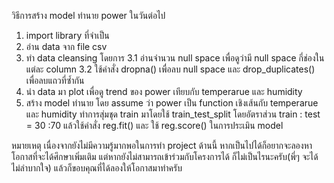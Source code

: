 วิธีการสร้าง model ทำนาย power ในวันต่อไป
1. import library ที่จำเป็น
2. อ่าน data จาก file csv
3. ทำ data cleansing โดยการ
     3.1 อ่านจำนวน null space เพื่อดูว่ามี null space กี่ช่องในแต่ละ column
     3.2 ใช้คำสั่ง dropna() เพื่อลบ null space และ drop_duplicates() เพื่อลบแถวที่ซ้ำกัน
4. นำ data มา plot เพื่อดู trend ของ power เทียบกับ temperarue และ humidity
5. สร้าง model ทำนาย โดย assume ว่า power เป็น function เชิงเส้นกับ temperarue และ humidity ทำการสุ่มชุด train มาโดยใช้ train_test_split โดยอัตราส่วน train : test = 30 :70 แล้วใช้คำสั่ง reg.fit() และ ใช้ reg.score() ในการประเมิน model

หมายเหตุ เนื่องจากยังไม่มีความรู้มากพอในการทำ project ด้านนี้ หากเป็นไปได้ก็อยากจะลองหาโอกาสที่จะได้ศึกษาเพิ่มเติม แต่หากยังไม่สามารถเข้าร่วมกับโครงการได้ ก็ไม่เป็นไรนะครับ(พี่ๆ จะได้ไม่ลำบากใจ) แล้วก็ขอบคุณที่ได้ลองให้โอกาสมาทำครับ
